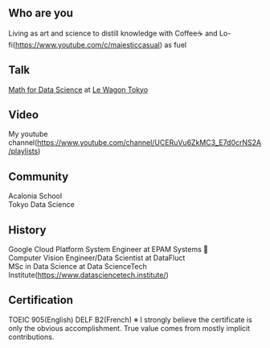 ## Who are you
Living as art and science to distill knowledge with Coffee☕️ and Lo-fi(https://www.youtube.com/c/majesticcasual) as fuel

## Talk
[Math for Data Science](https://www.youtube.com/watch?v=DqoDpm_OjxQ&t=517s) at [Le Wagon Tokyo](https://www.lewagon.com/tokyo)

## Video
My youtube channel(https://www.youtube.com/channel/UCERuVu6ZkMC3_E7d0crNS2A/playlists)

## Community
Acalonia School \
Tokyo Data Science


## History
Google Cloud Platform System Engineer at EPAM Systems 👶 \
Computer Vision Engineer/Data Scientist at DataFluct \
MSc in Data Science at Data ScienceTech Institute(https://www.datasciencetech.institute/)

## Certification
TOEIC 905(English)
DELF B2(French)
※ I strongly believe the certificate is only the obvious accomplishment. True value comes from mostly implicit contributions.
